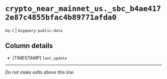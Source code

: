 # `crypto_near_mainnet_us._sbc_b4ae4172e87c4855bfac4b89771afda0`
`bq-1` | `bigquery-public-data`

## Column details
* [TIMESTAMP] `last_update`

-------------------------------------------------------------------------------
*Do not make edits above this line.*
